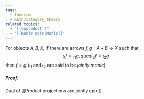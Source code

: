 ```yaml
---
tags:
  - theorem
  - math/category_theory
related topics:
  - "[[Coproduct]]"
  - "[[Monic-epic|Monic]]"
---
```

For objects $A,B,X$, if there are arrows $f,g:A+ B\to X$ such that$$
\iota_1 f=\iota_1g, quad
\iota_2f=\iota_2g
$$then $f=g$ ($\iota_1$ and $\iota_2$ are said to be _jointly monic_).
##### Proof:
Dual of [[Product projections are jointly epic]].